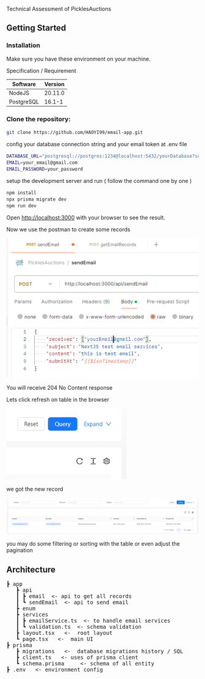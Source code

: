 Technical Assessment of PicklesAuctions

## Getting Started

### Installation

Make sure you have these environment on your machine.

Specification / Requirement

| Software | Version |
| ----------- | ----------- |
| NodeJS | 20.11.0 |
| PostgreSQL | 16.1-1 |


### Clone the repository:
```bash
git clone https://github.com/HAOYI99/email-app.git
```

config your database connection string and your email token at .env file
```bash
DATABASE_URL="postgresql://postgres:1234@localhost:5432/yourDatabase?schema=public"
EMAIL=your_email@gmail.com
EMAIL_PASSWORD=your_password
```

setup the development server and run ( follow the command one by one ) 
```bash
npm install
npx prisma migrate dev
npm run dev
```

Open [http://localhost:3000](http://localhost:3000) with your browser to see the result.

Now we use the postman to create some records

![Alt text](readme.image/image.png) 

You will receive 204 No Content response

Lets click refresh on table in the browser

![Alt text](readme.image/image-1.png)

we got the new record 

![Alt text](readme.image/image-2.png)

you may do some filtering or sorting with the table
or even adjust the pagination

## Architecture
<pre>
┣ app
   ┣ api 
   ┃ ┣ email  <- api to get all records
   ┃ ┗ sendEmail  <- api to send email
   ┣ enum  
   ┣ services
   ┃ ┣ emailService.ts  <- to handle email services
   ┃ ┗ validation.ts  <- schema validation
   ┣ layout.tsx   <-  root layout
   ┗ page.tsx   <-  main UI
┣ prisma
   ┣ migrations   <-  database migrations history / SQL
   ┣ client.ts   <- uses of prisma client
   ┗ schema.prisma     <- schema of all entity
┣ .env   <- environment config
</pre>

